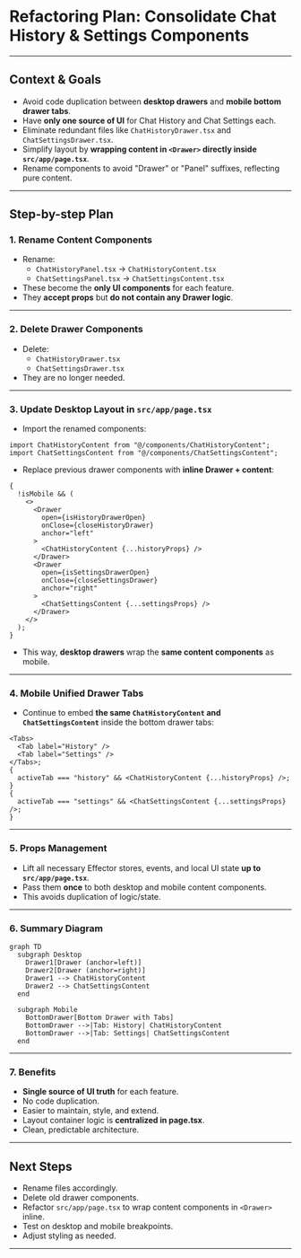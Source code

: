 # Refactoring Plan: Consolidate Chat History & Settings Components

---

## Context & Goals

- Avoid code duplication between **desktop drawers** and **mobile bottom drawer tabs**.
- Have **only one source of UI** for Chat History and Chat Settings each.
- Eliminate redundant files like `ChatHistoryDrawer.tsx` and `ChatSettingsDrawer.tsx`.
- Simplify layout by **wrapping content in `<Drawer>` directly inside `src/app/page.tsx`**.
- Rename components to avoid "Drawer" or "Panel" suffixes, reflecting pure content.

---

## Step-by-step Plan

### 1. Rename Content Components

- Rename:
  - `ChatHistoryPanel.tsx` → `ChatHistoryContent.tsx`
  - `ChatSettingsPanel.tsx` → `ChatSettingsContent.tsx`
- These become the **only UI components** for each feature.
- They **accept props** but **do not contain any Drawer logic**.

---

### 2. Delete Drawer Components

- Delete:
  - `ChatHistoryDrawer.tsx`
  - `ChatSettingsDrawer.tsx`
- They are no longer needed.

---

### 3. Update Desktop Layout in `src/app/page.tsx`

- Import the renamed components:

```tsx
import ChatHistoryContent from "@/components/ChatHistoryContent";
import ChatSettingsContent from "@/components/ChatSettingsContent";
```

- Replace previous drawer components with **inline Drawer + content**:

```tsx
{
  !isMobile && (
    <>
      <Drawer
        open={isHistoryDrawerOpen}
        onClose={closeHistoryDrawer}
        anchor="left"
      >
        <ChatHistoryContent {...historyProps} />
      </Drawer>
      <Drawer
        open={isSettingsDrawerOpen}
        onClose={closeSettingsDrawer}
        anchor="right"
      >
        <ChatSettingsContent {...settingsProps} />
      </Drawer>
    </>
  );
}
```

- This way, **desktop drawers** wrap the **same content components** as mobile.

---

### 4. Mobile Unified Drawer Tabs

- Continue to embed **the same `ChatHistoryContent` and `ChatSettingsContent`** inside the bottom drawer tabs:

```tsx
<Tabs>
  <Tab label="History" />
  <Tab label="Settings" />
</Tabs>;
{
  activeTab === "history" && <ChatHistoryContent {...historyProps} />;
}
{
  activeTab === "settings" && <ChatSettingsContent {...settingsProps} />;
}
```

---

### 5. Props Management

- Lift all necessary Effector stores, events, and local UI state **up to `src/app/page.tsx`**.
- Pass them **once** to both desktop and mobile content components.
- This avoids duplication of logic/state.

---

### 6. Summary Diagram

```mermaid
graph TD
  subgraph Desktop
    Drawer1[Drawer (anchor=left)]
    Drawer2[Drawer (anchor=right)]
    Drawer1 --> ChatHistoryContent
    Drawer2 --> ChatSettingsContent
  end

  subgraph Mobile
    BottomDrawer[Bottom Drawer with Tabs]
    BottomDrawer -->|Tab: History| ChatHistoryContent
    BottomDrawer -->|Tab: Settings| ChatSettingsContent
  end
```

---

### 7. Benefits

- **Single source of UI truth** for each feature.
- No code duplication.
- Easier to maintain, style, and extend.
- Layout container logic is **centralized in page.tsx**.
- Clean, predictable architecture.

---

## Next Steps

- Rename files accordingly.
- Delete old drawer components.
- Refactor `src/app/page.tsx` to wrap content components in `<Drawer>` inline.
- Test on desktop and mobile breakpoints.
- Adjust styling as needed.

---
